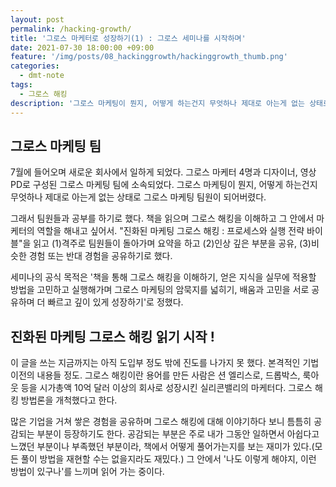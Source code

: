 ```yaml
---
layout: post
permalink: /hacking-growth/
title: '그로스 마케터로 성장하기(1) : 그로스 세미나를 시작하며'
date: 2021-07-30 18:00:00 +09:00
feature: '/img/posts/08_hackinggrowth/hackinggrowth_thumb.png'
categories:
  - dmt-note
tags:
  - 그로스 해킹
description: '그로스 마케팅이 뭔지, 어떻게 하는건지 무엇하나 제대로 아는게 없는 상태로 그로스 마케팅 팀원이 되어버렸다.'
---
```


## 그로스 마케팅 팀

7월에 들어오며 새로운 회사에서 일하게 되었다. 그로스 마케터 4명과 디자이너, 영상 PD로 구성된 그로스 마케팅 팀에 소속되었다. 그로스 마케팅이 뭔지, 어떻게 하는건지 무엇하나 제대로 아는게 없는 상태로 그로스 마케팅 팀원이 되어버렸다.

그래서 팀원들과 공부를 하기로 했다. 책을 읽으며 그로스 해킹을 이해하고 그 안에서 마케터의 역할을 해내고 싶어서. "진화된 마케팅 그로스 해킹 : 프로세스와 실행 전략 바이블"을 읽고 (1)격주로 팀원들이 돌아가며 요약을 하고 (2)인상 깊은 부분을 공유, (3)비슷한 경험 또는 반대 경험을 공유하기로 했다.

세미나의 공식 목적은 '책을 통해 그로스 해킹을 이해하기, 얻은 지식을 실무에 적용할 방법을 고민하고 실행해가며 그로스 마케팅의 암묵지를 넓히기, 배움과 고민을 서로 공유하며 더 빠르고 깊이 있게 성장하기'로 정했다.

## 진화된 마케팅 그로스 해킹 읽기 시작 !

이 글을 쓰는 지금까지는 아직 도입부 정도 밖에 진도를 나가지 못 했다. 본격적인 기법 이전의 내용들 정도. 그로스 해킹이란 용어를 만든 사람은 션 엘리스로, 드롭박스, 룩아웃 등을 시가총액 10억 달러 이상의 회사로 성장시킨 실리콘밸리의 마케터다. 그로스 해킹 방법론을 개척했다고 한다.

많은 기업을 거쳐 쌓은 경험을 공유하며 그로스 해킹에 대해 이야기하다 보니 틈틈히 공감되는 부분이 등장하기도 한다. 공감되는 부분은 주로 내가 그동안 일하면서 아쉽다고 느꼈던 부분이나 부족했던 부분이라, 책에서 어떻게 풀어가는지를 보는 재미가 있다.(모든 풀이 방법을 재현할 수는 없을지라도 재밌다.) 그 안에서 '나도 이렇게 해야지, 이런 방법이 있구나'를 느끼며 읽어 가는 중이다.

## 
